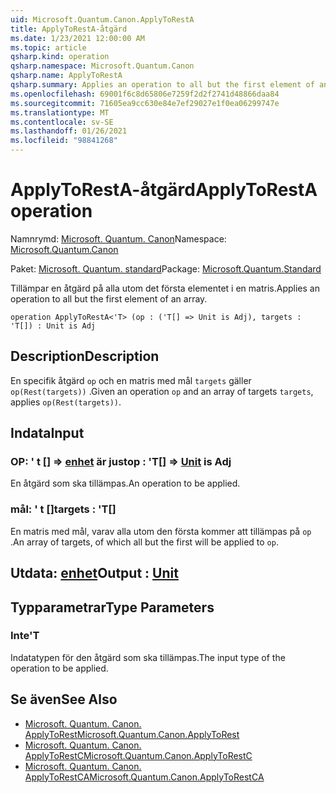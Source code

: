 ```yaml
---
uid: Microsoft.Quantum.Canon.ApplyToRestA
title: ApplyToRestA-åtgärd
ms.date: 1/23/2021 12:00:00 AM
ms.topic: article
qsharp.kind: operation
qsharp.namespace: Microsoft.Quantum.Canon
qsharp.name: ApplyToRestA
qsharp.summary: Applies an operation to all but the first element of an array.
ms.openlocfilehash: 69001f6c8d65806e7259f2d2f2741d48866daa84
ms.sourcegitcommit: 71605ea9cc630e84e7ef29027e1f0ea06299747e
ms.translationtype: MT
ms.contentlocale: sv-SE
ms.lasthandoff: 01/26/2021
ms.locfileid: "98841268"
---
```

# <a name="applytoresta-operation"></a><span data-ttu-id="70a49-102">ApplyToRestA-åtgärd</span><span class="sxs-lookup"><span data-stu-id="70a49-102">ApplyToRestA operation</span></span>

<span data-ttu-id="70a49-103">Namnrymd: [Microsoft. Quantum. Canon](xref:Microsoft.Quantum.Canon)</span><span class="sxs-lookup"><span data-stu-id="70a49-103">Namespace: [Microsoft.Quantum.Canon](xref:Microsoft.Quantum.Canon)</span></span>

<span data-ttu-id="70a49-104">Paket: [Microsoft. Quantum. standard](https://nuget.org/packages/Microsoft.Quantum.Standard)</span><span class="sxs-lookup"><span data-stu-id="70a49-104">Package: [Microsoft.Quantum.Standard](https://nuget.org/packages/Microsoft.Quantum.Standard)</span></span>


<span data-ttu-id="70a49-105">Tillämpar en åtgärd på alla utom det första elementet i en matris.</span><span class="sxs-lookup"><span data-stu-id="70a49-105">Applies an operation to all but the first element of an array.</span></span>

```qsharp
operation ApplyToRestA<'T> (op : ('T[] => Unit is Adj), targets : 'T[]) : Unit is Adj
```


## <a name="description"></a><span data-ttu-id="70a49-106">Description</span><span class="sxs-lookup"><span data-stu-id="70a49-106">Description</span></span>

<span data-ttu-id="70a49-107">En specifik åtgärd `op` och en matris med mål `targets` gäller `op(Rest(targets))` .</span><span class="sxs-lookup"><span data-stu-id="70a49-107">Given an operation `op` and an array of targets `targets`, applies `op(Rest(targets))`.</span></span>

## <a name="input"></a><span data-ttu-id="70a49-108">Indata</span><span class="sxs-lookup"><span data-stu-id="70a49-108">Input</span></span>

### <a name="op--t--unit--is-adj"></a><span data-ttu-id="70a49-109">OP: ' t [] => [enhet](xref:microsoft.quantum.lang-ref.unit)  är just</span><span class="sxs-lookup"><span data-stu-id="70a49-109">op : 'T[] => [Unit](xref:microsoft.quantum.lang-ref.unit)  is Adj</span></span>

<span data-ttu-id="70a49-110">En åtgärd som ska tillämpas.</span><span class="sxs-lookup"><span data-stu-id="70a49-110">An operation to be applied.</span></span>


### <a name="targets--t"></a><span data-ttu-id="70a49-111">mål: ' t []</span><span class="sxs-lookup"><span data-stu-id="70a49-111">targets : 'T[]</span></span>

<span data-ttu-id="70a49-112">En matris med mål, varav alla utom den första kommer att tillämpas på `op` .</span><span class="sxs-lookup"><span data-stu-id="70a49-112">An array of targets, of which all but the first will be applied to `op`.</span></span>



## <a name="output--unit"></a><span data-ttu-id="70a49-113">Utdata: [enhet](xref:microsoft.quantum.lang-ref.unit)</span><span class="sxs-lookup"><span data-stu-id="70a49-113">Output : [Unit](xref:microsoft.quantum.lang-ref.unit)</span></span>



## <a name="type-parameters"></a><span data-ttu-id="70a49-114">Typparametrar</span><span class="sxs-lookup"><span data-stu-id="70a49-114">Type Parameters</span></span>

### <a name="t"></a><span data-ttu-id="70a49-115">Inte</span><span class="sxs-lookup"><span data-stu-id="70a49-115">'T</span></span>

<span data-ttu-id="70a49-116">Indatatypen för den åtgärd som ska tillämpas.</span><span class="sxs-lookup"><span data-stu-id="70a49-116">The input type of the operation to be applied.</span></span>

## <a name="see-also"></a><span data-ttu-id="70a49-117">Se även</span><span class="sxs-lookup"><span data-stu-id="70a49-117">See Also</span></span>

- [<span data-ttu-id="70a49-118">Microsoft. Quantum. Canon. ApplyToRest</span><span class="sxs-lookup"><span data-stu-id="70a49-118">Microsoft.Quantum.Canon.ApplyToRest</span></span>](xref:Microsoft.Quantum.Canon.ApplyToRest)
- [<span data-ttu-id="70a49-119">Microsoft. Quantum. Canon. ApplyToRestC</span><span class="sxs-lookup"><span data-stu-id="70a49-119">Microsoft.Quantum.Canon.ApplyToRestC</span></span>](xref:Microsoft.Quantum.Canon.ApplyToRestC)
- [<span data-ttu-id="70a49-120">Microsoft. Quantum. Canon. ApplyToRestCA</span><span class="sxs-lookup"><span data-stu-id="70a49-120">Microsoft.Quantum.Canon.ApplyToRestCA</span></span>](xref:Microsoft.Quantum.Canon.ApplyToRestCA)